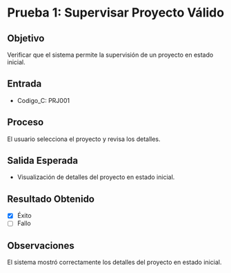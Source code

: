 # Prueba 1: Supervisar Proyecto Válido

## Objetivo
Verificar que el sistema permite la supervisión de un proyecto en estado inicial.

## Entrada
- Codigo_C: PRJ001

## Proceso
El usuario selecciona el proyecto y revisa los detalles.

## Salida Esperada
- Visualización de detalles del proyecto en estado inicial.

## Resultado Obtenido
- [X] Éxito
- [ ] Fallo

## Observaciones
El sistema mostró correctamente los detalles del proyecto en estado inicial.

